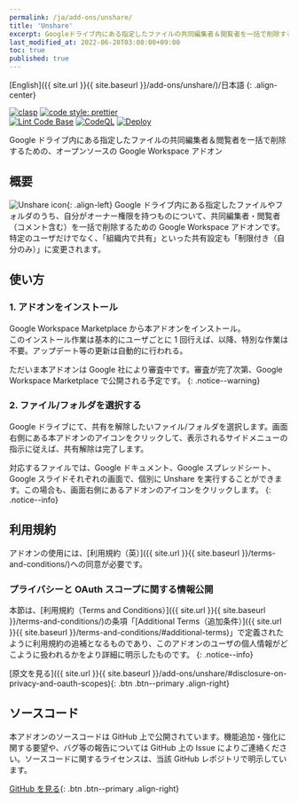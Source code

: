 ```yaml
---
permalink: /ja/add-ons/unshare/
title: 'Unshare'
excerpt: Googleドライブ内にある指定したファイルの共同編集者＆閲覧者を一括で削除するための、オープンソースのGoogle Workspaceアドオン
last_modified_at: 2022-06-20T03:00:00+09:00
toc: true
published: true
---
```


[English]({{ site.url }}{{ site.baseurl }}/add-ons/unshare/)/日本語
{: .align-center}

<!--[![Google Workspaceマーケットプレイスでこのアドオンを入手する](https://img.shields.io/badge/Google%20Workspace%20Add--on-Available-green?style=flat-square)](https://workspace.google.com/marketplace/app/group_merge_mail_merge_for_gmail/586770229603)-->

[![clasp](https://img.shields.io/badge/built%20with-clasp-4285f4.svg?style=flat-square)](https://github.com/google/clasp) [![code style: prettier](https://img.shields.io/badge/code_style-prettier-ff69b4.svg?style=flat-square)](https://github.com/prettier/prettier)  
[![Lint Code Base](https://github.com/ttsukagoshi/unshare/actions/workflows/linter.yml/badge.svg)](https://github.com/ttsukagoshi/unshare/actions/workflows/linter.yml) [![CodeQL](https://github.com/ttsukagoshi/unshare/actions/workflows/codeql-analysis.yml/badge.svg)](https://github.com/ttsukagoshi/unshare/actions/workflows/codeql-analysis.yml) [![Deploy](https://github.com/ttsukagoshi/unshare/actions/workflows/deploy.yml/badge.svg)](https://github.com/ttsukagoshi/unshare/actions/workflows/deploy.yml)

Google ドライブ内にある指定したファイルの共同編集者＆閲覧者を一括で削除するための、オープンソースの Google Workspace アドオン

## 概要

![Unshare icon](https://lh3.googleusercontent.com/pw/AM-JKLUeE_Ws9D1PaPh9_8CVmjpbscs1hQc8viJ_eBoZQ6OdolI3GyNrfAoWAy3w7hhvM2NSWY1EdFLsvCu2j5U7gtExx7Ou5uEctsImUiIvzDlKFRJl0LwRVqBMD7j2FHAiIsfS0-Vy7aFn5kaDh4MSvXZ4=s96-no){: .align-left} Google ドライブ内にある指定したファイルやフォルダのうち、自分がオーナー権限を持つものについて、共同編集者・閲覧者（コメント含む）を一括で削除するための Google Workspace アドオンです。特定のユーザだけでなく、「組織内で共有」といった共有設定も「制限付き（自分のみ）」に変更されます。

## 使い方

### 1. アドオンをインストール

Google Workspace Marketplace から本アドオンをインストール。  
このインストール作業は基本的にユーザごとに 1 回行えば、以降、特別な作業は不要。アップデート等の更新は自動的に行われる。

ただいま本アドオンは Google 社により審査中です。審査が完了次第、Google Workspace Marketplace で公開される予定です。
{: .notice--warning}

### 2. ファイル/フォルダを選択する

Google ドライブにて、共有を解除したいファイル/フォルダを選択します。画面右側にある本アドオンのアイコンをクリックして、表示されるサイドメニューの指示に従えば、共有解除は完了します。

対応するファイルでは、Google ドキュメント、Google スプレッドシート、Google スライドそれぞれの画面で、個別に Unshare を実行することができます。この場合も、画面右側にあるアドオンのアイコンをクリックします。
{: .notice--info}

## 利用規約

アドオンの使用には、[利用規約（英）]({{ site.url }}{{ site.baseurl }}/terms-and-conditions/)への同意が必要です。

### プライバシーと OAuth スコープに関する情報公開

本節は、[利用規約（Terms and Conditions）]({{ site.url }}{{ site.baseurl }}/terms-and-conditions/)の条項「[Additional Terms（追加条件）]({{ site.url }}{{ site.baseurl }}/terms-and-conditions/#additional-terms)」で定義されたように利用規約の追補となるものであり、このアドオンのユーザの個人情報がどこように扱われるかをより詳細に明示したものです。
{: .notice--info}

[原文を見る]({{ site.url }}{{ site.baseurl }}/add-ons/unshare/#disclosure-on-privacy-and-oauth-scopes){: .btn .btn--primary .align-right}

## ソースコード

本アドオンのソースコードは GitHub 上で公開されています。機能追加・強化に関する要望や、バグ等の報告については GitHub 上の Issue によりご連絡ください。ソースコードに関するライセンスは、当該 GitHub レポジトリで明示しています。

[GitHub を見る](https://github.com/ttsukagoshi/unshare){: .btn .btn--primary .align-right}
